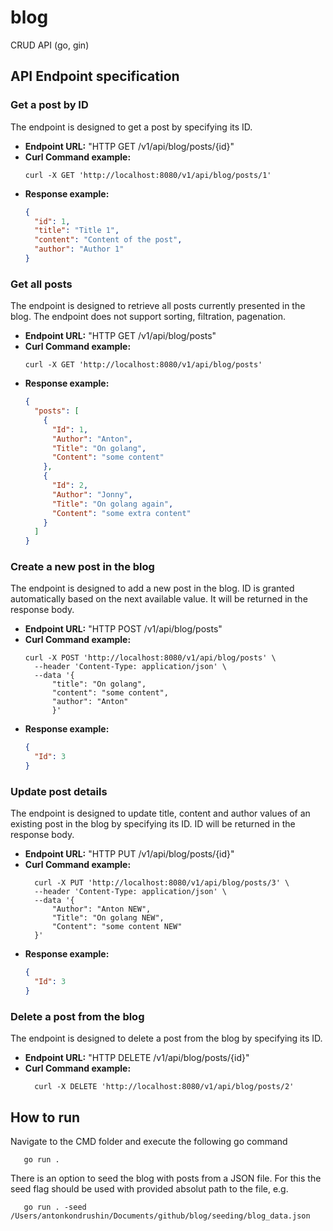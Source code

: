 # blog

CRUD API (go, gin)

## API Endpoint specification

### Get a post by ID

The endpoint is designed to get a post by specifying its ID.

- **Endpoint URL:** "HTTP GET /v1/api/blog/posts/{id}"
- **Curl Command example:**
  ```
  curl -X GET 'http://localhost:8080/v1/api/blog/posts/1'
  ```
- **Response example:**
  ```json
  {
    "id": 1,
    "title": "Title 1",
    "content": "Content of the post",
    "author": "Author 1"
  }
  ```

### Get all posts

The endpoint is designed to retrieve all posts currently presented in the blog. The endpoint does not support sorting, filtration, pagenation.

- **Endpoint URL:** "HTTP GET /v1/api/blog/posts"
- **Curl Command example:**
  ```
  curl -X GET 'http://localhost:8080/v1/api/blog/posts'
  ```
- **Response example:**
  ```json
  {
    "posts": [
      {
        "Id": 1,
        "Author": "Anton",
        "Title": "On golang",
        "Content": "some content"
      },
      {
        "Id": 2,
        "Author": "Jonny",
        "Title": "On golang again",
        "Content": "some extra content"
      }
    ]
  }
  ```

### Create a new post in the blog

The endpoint is designed to add a new post in the blog. ID is granted automatically based on the next available value. It will be returned in the response body.

- **Endpoint URL:** "HTTP POST /v1/api/blog/posts"
- **Curl Command example:**
  ```
  curl -X POST 'http://localhost:8080/v1/api/blog/posts' \
    --header 'Content-Type: application/json' \
    --data '{
        "title": "On golang",
        "content": "some content",
        "author": "Anton"
        }'
  ```
- **Response example:**
  ```json
  {
    "Id": 3
  }
  ```

### Update post details

The endpoint is designed to update title, content and author values of an existing post in the blog by specifying its ID. ID will be returned in the response body.

- **Endpoint URL:** "HTTP PUT /v1/api/blog/posts/{id}"
- **Curl Command example:**
  ```
    curl -X PUT 'http://localhost:8080/v1/api/blog/posts/3' \
    --header 'Content-Type: application/json' \
    --data '{
        "Author": "Anton NEW",
        "Title": "On golang NEW",
        "Content": "some content NEW"
    }'
  ```
- **Response example:**
  ```json
  {
    "Id": 3
  }
  ```

### Delete a post from the blog

The endpoint is designed to delete a post from the blog by specifying its ID.

- **Endpoint URL:** "HTTP DELETE /v1/api/blog/posts/{id}"
- **Curl Command example:**
  ```
    curl -X DELETE 'http://localhost:8080/v1/api/blog/posts/2'
  ```

## How to run

Navigate to the CMD folder and execute the following go command

```
   go run .
```

There is an option to seed the blog with posts from a JSON file. For this the seed flag should be used with provided absolut path to the file, e.g.

```
   go run . -seed /Users/antonkondrushin/Documents/github/blog/seeding/blog_data.json
```
